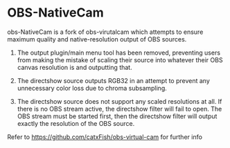 # OBS-NativeCam
obs-NativeCam is a fork of obs-virutalcam which attempts to ensure maximum quality and native-resolution output of OBS sources.

1) The output plugin/main menu tool has been removed, preventing users from making the mistake of scaling their source into whatever their OBS canvas resolution is and outputting that.

2) The directshow source outputs RGB32 in an attempt to prevent any unnecessary color loss due to chroma subsampling.

3) The directshow source does not support any scaled resolutions at all. If there is no OBS stream active, the directshow filter will fail to open. The OBS stream must be started first, then the directshow filter will output exactly the resolution of the OBS source.

Refer to https://github.com/catxFish/obs-virtual-cam for further info
